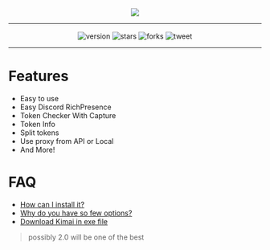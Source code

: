 <div align="center">
   <img src="https://i.imgur.com/1os8nmt.jpg" />
</div>

---
<div align="center">
  <a><img align="center" alt="version" src="https://img.shields.io/badge/Version-1.0-brightgreen"></a>
  <a><img align="center" alt="stars" src="https://img.shields.io/github/stars/lbeete/Kimai"></a>
  <a><img align="center" alt="forks" src="https://img.shields.io/github/forks/lbeete/Kimai"></a>
  <a><img align="center" alt="tweet" src="https://img.shields.io/twitter/url?url=https%3A%2F%2Fgithub.com%2Flbeete%2FKimai"</a>
</div>

---
   
# Features
- Easy to use
- Easy Discord RichPresence
- Token Checker With Capture
- Token Info
- Split tokens
- Use proxy from API or Local
- And More!

# FAQ

- [How can I install it?](https://github.com/lbeete/Kimai/wiki/How-to-install)
- [Why do you have so few options?](https://github.com/lbeete/Kimai/wiki/%C2%BFWhy-does-it-have-so-few-modules-and-so-few-options%3F)
- [Download Kimai in exe file](https://github.com/lbeete/Kimai/releases/tag/v1.0)

> possibly 2.0 will be one of the best
